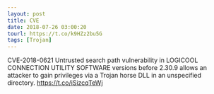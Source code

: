 ```yaml
---
layout: post
title: CVE
date: 2018-07-26 03:00:20
tourl: https://t.co/k9HZz2bu5G
tags: [Trojan]
---
```

CVE-2018-0621 Untrusted search path vulnerability in LOGICOOL CONNECTION UTILITY SOFTWARE versions before 2.30.9 allows an attacker to gain privileges via a Trojan horse DLL in an unspecified directory.  https://t.co/iSizcqTeWj
